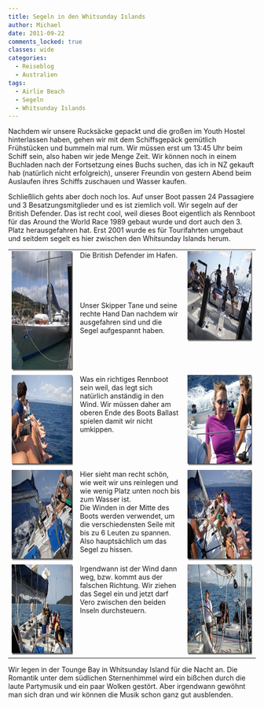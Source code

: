 ```yaml
---
title: Segeln in den Whitsunday Islands
author: Michael
date: 2011-09-22
comments_locked: true
classes: wide
categories:
  - Reiseblog
  - Australien
tags:
  - Airlie Beach
  - Segeln
  - Whitsunday Islands
---
```


<p>Nachdem wir unsere Rucksäcke gepackt und die großen im Youth Hostel hinterlassen haben, gehen wir mit dem Schiffsgepäck gemütlich Frühstücken und bummeln mal rum. Wir müssen erst um 13:45 Uhr beim Schiff sein, also haben wir jede Menge Zeit. Wir können noch in einem Buchladen nach der Fortsetzung eines Buchs suchen, das ich in NZ gekauft hab (natürlich nicht erfolgreich), unserer Freundin von gestern Abend beim Auslaufen ihres Schiffs zuschauen und Wasser kaufen.</p>  <p>Schließlich gehts aber doch noch los. Auf unser Boot passen 24 Passagiere und 3 Besatzungsmitglieder und es ist ziemlich voll. Wir segeln auf der British Defender. Das ist recht cool, weil dieses Boot eigentlich als Rennboot für das Around the World Race 1989 gebaut wurde und dort auch den 3. Platz herausgefahren hat. Erst 2001 wurde es für Tourifahrten umgebaut und seitdem segelt es hier zwischen den Whitsunday Islands herum.</p>  <table border="0" cellspacing="0" cellpadding="2" width="676"><tbody>     <tr>       <td valign="top" width="200"><a href="/assets/images/2011/09/DSCN3048.jpg"><img src="/assets/images/2011/09/DSCN3048_thumb.jpg" width="184" height="244" alt="DSCN3048" border="0" /></a></td>        <td valign="top" width="262">Die British Defender im Hafen.          <br />          <br />          <br />          <br />          <br />          <br />Unser Skipper Tane und seine rechte Hand Dan nachdem wir ausgefahren sind und die Segel aufgespannt haben.</td>        <td valign="top" width="212"><a href="/assets/images/2011/09/DSCN3075.jpg"><img src="/assets/images/2011/09/DSCN3075_thumb.jpg" width="244" height="184" alt="DSCN3075" border="0" /></a></td>     </tr>      <tr>       <td valign="top" width="200"><a href="/assets/images/2011/09/DSCN3079.jpg"><img src="/assets/images/2011/09/DSCN3079_thumb.jpg" width="244" height="184" alt="DSCN3079" border="0" /></a></td>        <td valign="top" width="262">Was ein richtiges Rennboot sein weil, das legt sich natürlich anständig in den Wind. Wir müssen daher am oberen Ende des Boots Ballast spielen damit wir nicht umkippen.</td>        <td valign="top" width="212"><a href="/assets/images/2011/09/DSCN3082.jpg"><img src="/assets/images/2011/09/DSCN3082_thumb.jpg" width="244" height="184" alt="DSCN3082" border="0" /></a></td>     </tr>      <tr>       <td valign="top" width="200"><a href="/assets/images/2011/09/DSCN3092.jpg"><img src="/assets/images/2011/09/DSCN3092_thumb.jpg" width="244" height="184" alt="DSCN3092" border="0" /></a></td>        <td valign="top" width="262">Hier sieht man recht schön, wie weit wir uns reinlegen und wie wenig Platz unten noch bis zum Wasser ist.          <br />Die Winden in der Mitte des Boots werden verwendet, um die verschiedensten Seile mit bis zu 6 Leuten zu spannen. Also hauptsächlich um das Segel zu hissen.</td>        <td valign="top" width="212"><a href="/assets/images/2011/09/DSCN3093.jpg"><img src="/assets/images/2011/09/DSCN3093_thumb.jpg" width="244" height="184" alt="DSCN3093" border="0" /></a></td>     </tr>      <tr>       <td valign="top" width="200"><a href="/assets/images/2011/09/DSCN3100.jpg"><img src="/assets/images/2011/09/DSCN3100_thumb.jpg" width="244" height="184" alt="DSCN3100" border="0" /></a></td>        <td valign="top" width="262">Irgendwann ist der Wind dann weg, bzw. kommt aus der falschen Richtung. Wir ziehen das Segel ein und jetzt darf Vero zwischen den beiden Inseln durchsteuern.</td>        <td valign="top" width="212"><a href="/assets/images/2011/09/DSCN3101.jpg"><img src="/assets/images/2011/09/DSCN3101_thumb.jpg" width="244" height="184" alt="DSCN3101" border="0" /></a></td>     </tr>   </tbody></table>  <p>Wir legen in der Tounge Bay in Whitsunday Island für die Nacht an. Die Romantik unter dem südlichen Sternenhimmel wird ein bißchen durch die laute Partymusik und ein paar Wolken gestört. Aber irgendwann gewöhnt man sich dran und wir können die Musik schon ganz gut ausblenden.</p>
